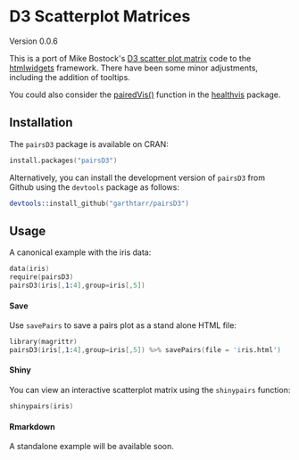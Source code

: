 # D3 Scatterplot Matrices

Version 0.0.6

This is a port of Mike Bostock's [D3 scatter plot matrix](http://bl.ocks.org/mbostock/4063663) code to the [htmlwidgets](https://github.com/ramnathv/htmlwidgets) framework.  There have been some minor adjustments, including the addition of tooltips.

You could also consider the [pairedVis()](https://healthvis.wordpress.com/2013/04/05/pairedvis/) function in the [healthvis](https://healthvis.wordpress.com/) package.

## Installation

The `pairsD3` package is available on CRAN:

```s
install.packages("pairsD3")
```

Alternatively, you can install the development version of `pairsD3` from Github using the `devtools` package as follows:

```s
devtools::install_github("garthtarr/pairsD3")
```

## Usage

A canonical example with the iris data:

```s
data(iris)
require(pairsD3)
pairsD3(iris[,1:4],group=iris[,5])
```

#### Save

Use `savePairs` to save a pairs plot as a stand alone HTML file:

```s
library(magrittr)
pairsD3(iris[,1:4],group=iris[,5]) %>% savePairs(file = 'iris.html')
```

#### Shiny

You can view an interactive scatterplot matrix using the `shinypairs` function:

```s
shinypairs(iris)
```

#### Rmarkdown

A standalone example will be available soon.
